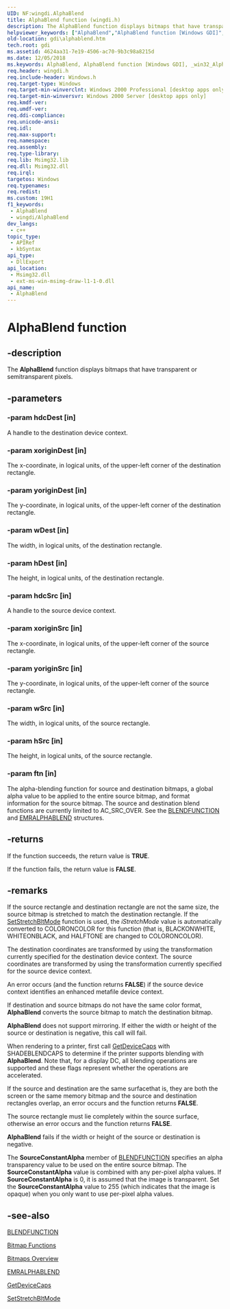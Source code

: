 ```yaml
---
UID: NF:wingdi.AlphaBlend
title: AlphaBlend function (wingdi.h)
description: The AlphaBlend function displays bitmaps that have transparent or semitransparent pixels.
helpviewer_keywords: ["AlphaBlend","AlphaBlend function [Windows GDI]","_win32_AlphaBlend","gdi.alphablend","wingdi/AlphaBlend"]
old-location: gdi\alphablend.htm
tech.root: gdi
ms.assetid: 4624aa31-7e19-4506-ac70-9b3c98a8215d
ms.date: 12/05/2018
ms.keywords: AlphaBlend, AlphaBlend function [Windows GDI], _win32_AlphaBlend, gdi.alphablend, wingdi/AlphaBlend
req.header: wingdi.h
req.include-header: Windows.h
req.target-type: Windows
req.target-min-winverclnt: Windows 2000 Professional [desktop apps only]
req.target-min-winversvr: Windows 2000 Server [desktop apps only]
req.kmdf-ver: 
req.umdf-ver: 
req.ddi-compliance: 
req.unicode-ansi: 
req.idl: 
req.max-support: 
req.namespace: 
req.assembly: 
req.type-library: 
req.lib: Msimg32.lib
req.dll: Msimg32.dll
req.irql: 
targetos: Windows
req.typenames: 
req.redist: 
ms.custom: 19H1
f1_keywords:
 - AlphaBlend
 - wingdi/AlphaBlend
dev_langs:
 - c++
topic_type:
 - APIRef
 - kbSyntax
api_type:
 - DllExport
api_location:
 - Msimg32.dll
 - ext-ms-win-msimg-draw-l1-1-0.dll
api_name:
 - AlphaBlend
---
```


# AlphaBlend function


## -description

The <b>AlphaBlend</b> function displays bitmaps that have transparent or semitransparent pixels.

## -parameters

### -param hdcDest [in]

A handle to the destination device context.

### -param xoriginDest [in]

The x-coordinate, in logical units, of the upper-left corner of the destination rectangle.

### -param yoriginDest [in]

The y-coordinate, in logical units, of the upper-left corner of the destination rectangle.

### -param wDest [in]

The width, in logical units, of the destination rectangle.

### -param hDest [in]

The height, in logical units, of the destination rectangle.

### -param hdcSrc [in]

A handle to the source device context.

### -param xoriginSrc [in]

The x-coordinate, in logical units, of the upper-left corner of the source rectangle.

### -param yoriginSrc [in]

The y-coordinate, in logical units, of the upper-left corner of the source rectangle.

### -param wSrc [in]

The width, in logical units, of the source rectangle.

### -param hSrc [in]

The height, in logical units, of the source rectangle.

### -param ftn [in]

The alpha-blending function for source and destination bitmaps, a global alpha value to be applied to the entire source bitmap, and format information for the source bitmap. The source and destination blend functions are currently limited to AC_SRC_OVER. See the <a href="https://docs.microsoft.com/windows/desktop/api/wingdi/ns-wingdi-blendfunction">BLENDFUNCTION</a> and <a href="https://docs.microsoft.com/windows/desktop/api/wingdi/ns-wingdi-emralphablend">EMRALPHABLEND</a> structures.

## -returns

If the function succeeds, the return value is <b>TRUE</b>.

If the function fails, the return value is <b>FALSE</b>.

## -remarks

If the source rectangle and destination rectangle are not the same size, the source bitmap is stretched to match the destination rectangle. If the <a href="https://docs.microsoft.com/windows/desktop/api/wingdi/nf-wingdi-setstretchbltmode">SetStretchBltMode</a> function is used, the <i>iStretchMode</i> value is automatically converted to COLORONCOLOR for this function (that is, BLACKONWHITE, WHITEONBLACK, and HALFTONE are changed to COLORONCOLOR).

The destination coordinates are transformed by using the transformation currently specified for the destination device context. The source coordinates are transformed by using the transformation currently specified for the source device context.

An error occurs (and the function returns <b>FALSE</b>) if the source device context identifies an enhanced metafile device context.

If destination and source bitmaps do not have the same color format, <b>AlphaBlend</b> converts the source bitmap to match the destination bitmap.

<b>AlphaBlend</b> does not support mirroring. If either the width or height of the source or destination is negative, this call will fail.

When rendering to a printer, first call <a href="https://docs.microsoft.com/windows/desktop/api/wingdi/nf-wingdi-getdevicecaps">GetDeviceCaps</a> with SHADEBLENDCAPS to determine if the printer supports blending with <b>AlphaBlend</b>. Note that, for a display DC, all blending operations are supported and these flags represent whether the operations are accelerated.

If the source and destination are the same surfacethat is, they are both the screen or the same memory bitmap and the source and destination rectangles overlap, an error occurs and the function returns <b>FALSE</b>.

The source rectangle must lie completely within the source surface, otherwise an error occurs and the function returns <b>FALSE</b>.

<b>AlphaBlend</b> fails if the width or height of the source or destination is negative.

The <b>SourceConstantAlpha</b> member of <a href="https://docs.microsoft.com/windows/desktop/api/wingdi/ns-wingdi-blendfunction">BLENDFUNCTION</a> specifies an alpha transparency value to be used on the entire source bitmap. The <b>SourceConstantAlpha</b> value is combined with any per-pixel alpha values. If <b>SourceConstantAlpha</b> is 0, it is assumed that the image is transparent. Set the <b>SourceConstantAlpha</b> value to 255 (which indicates that the image is opaque) when you only want to use per-pixel alpha values.

## -see-also

<a href="https://docs.microsoft.com/windows/desktop/api/wingdi/ns-wingdi-blendfunction">BLENDFUNCTION</a>



<a href="https://docs.microsoft.com/windows/desktop/gdi/bitmap-functions">Bitmap Functions</a>



<a href="https://docs.microsoft.com/windows/desktop/gdi/bitmaps">Bitmaps Overview</a>



<a href="https://docs.microsoft.com/windows/desktop/api/wingdi/ns-wingdi-emralphablend">EMRALPHABLEND</a>



<a href="https://docs.microsoft.com/windows/desktop/api/wingdi/nf-wingdi-getdevicecaps">GetDeviceCaps</a>



<a href="https://docs.microsoft.com/windows/desktop/api/wingdi/nf-wingdi-setstretchbltmode">SetStretchBltMode</a>


